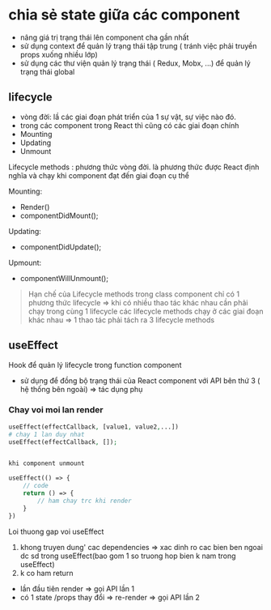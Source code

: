 # chia sẻ state giữa các component
- nâng giá trị trạng thái lên component cha gần nhất
- sử dụng context để quản lý trạng thái tập trung ( tránh việc phải truyền props xuống nhiều lớp)
- sử dụng các thư viện quản lý trạng thái ( Redux, Mobx, ...) để quản lý trạng thái global

## lifecycle
- vòng đời: lầ các giai đoạn phát triển của 1 sự vật, sự việc nào đó.
- trong các component trong React thì cũng có các giai đoạn chính
- Mounting
- Updating
- Unmount

Lifecycle methods : phương thức vòng đời. là phương thức được React định nghĩa và chạy khi component đạt đến giai đoạn cụ thể


Mounting:
- Render()
- componentDidMount();


Updating:
- componentDidUpdate();

Upmount:
- componentWillUnmount();

> Hạn chế của Lifecycle methods trong class component
> chỉ có 1 phương thức lifecycle => khi có nhiều thao tác khác nhau cần phải chạy trong cùng 1 lifecycle
> các lifecycle methods chạy ở các giai đoạn khác nhau => 1 thao tác phải tách ra 3 lifecycle methods

## useEffect
Hook để quản lý lifecycle trong function component
- sử dụng để đồng bộ trạng thái của React component với API bên thứ 3 ( hệ thống bên ngoài) => tác dụng phụ 
### Chay voi moi lan render
``` php
useEffect(effectCallback, [value1, value2,...])
# chay 1 lan duy nhat
useEffect(effectCallback, []);


khi component unmount

useEffect(() => {
    // code
    return () => {
        // ham chay trc khi render
    }
})
```
Loi thuong gap voi useEffect
1. khong truyen dung' cac dependencies => xac dinh ro cac bien ben ngoai dc sd trong useEffect(bao gom 1 so truong hop bien k nam trong useEffect)
2. k co ham return 

- lần đầu tiên render => gọi API lần 1
- có 1 state /props thay đổi => re-render => gọi API lần 2